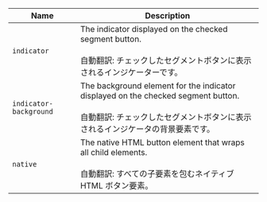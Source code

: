 | Name                   | Description                                                                                                                                                                 |
| ---------------------- | --------------------------------------------------------------------------------------------------------------------------------------------------------------------------- |
| `indicator`            | The indicator displayed on the checked segment button.<br /><br />自動翻訳: チェックしたセグメントボタンに表示されるインジケーターです。                                    |
| `indicator-background` | The background element for the indicator displayed on the checked segment button.<br /><br />自動翻訳: チェックしたセグメントボタンに表示されるインジケータの背景要素です。 |
| `native`               | The native HTML button element that wraps all child elements.<br /><br />自動翻訳: すべての子要素を包むネイティブ HTML ボタン要素。                                         |
